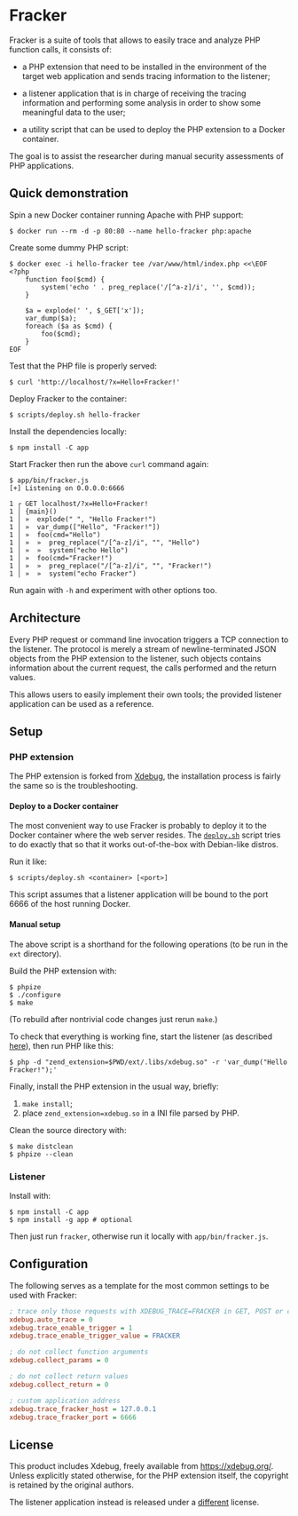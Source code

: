 # Fracker

Fracker is a suite of tools that allows to easily trace and analyze PHP function calls, it consists of:

- a PHP extension that need to be installed in the environment of the target web application and sends tracing information to the listener;

- a listener application that is in charge of receiving the tracing information and performing some analysis in order to show some meaningful data to the user;

- a utility script that can be used to deploy the PHP extension to a Docker container.

The goal is to assist the researcher during manual security assessments of PHP applications.

## Quick demonstration

Spin a new Docker container running Apache with PHP support:

```console
$ docker run --rm -d -p 80:80 --name hello-fracker php:apache
```

Create some dummy PHP script:

```console
$ docker exec -i hello-fracker tee /var/www/html/index.php <<\EOF
<?php
    function foo($cmd) {
        system('echo ' . preg_replace('/[^a-z]/i', '', $cmd));
    }

    $a = explode(' ', $_GET['x']);
    var_dump($a);
    foreach ($a as $cmd) {
        foo($cmd);
    }
EOF
```

Test that the PHP file is properly served:

```console
$ curl 'http://localhost/?x=Hello+Fracker!'
```

Deploy Fracker to the container:

```console
$ scripts/deploy.sh hello-fracker
```

Install the dependencies locally:

```console
$ npm install -C app
```

Start Fracker then run the above `curl` command again:

```console
$ app/bin/fracker.js
[+] Listening on 0.0.0.0:6666

1 ┌ GET localhost/?x=Hello+Fracker!
1 │ {main}()
1 │ »  explode(" ", "Hello Fracker!")
1 │ »  var_dump(["Hello", "Fracker!"])
1 │ »  foo(cmd="Hello")
1 │ »  »  preg_replace("/[^a-z]/i", "", "Hello")
1 │ »  »  system("echo Hello")
1 │ »  foo(cmd="Fracker!")
1 │ »  »  preg_replace("/[^a-z]/i", "", "Fracker!")
1 │ »  »  system("echo Fracker")
```

Run again with `-h` and experiment with other options too.

## Architecture

Every PHP request or command line invocation triggers a TCP connection to the listener. The protocol is merely a stream of newline-terminated JSON objects from the PHP extension to the listener, such objects contains information about the current request, the calls performed and the return values.

This allows users to easily implement their own tools; the provided listener application can be used as a reference.

<!-- TODO document the JSON objects -->

## Setup

### PHP extension

The PHP extension is forked from [Xdebug][], the installation process is fairly the same so is the troubleshooting.

[Xdebug]: https://github.com/xdebug/xdebug

#### Deploy to a Docker container

The most convenient way to use Fracker is probably to deploy it to the Docker container where the web server resides. The [`deploy.sh`](scripts/deploy.sh) script tries to do exactly that so that it works out-of-the-box with Debian-like distros.

Run it like:

```console
$ scripts/deploy.sh <container> [<port>]
```

This script assumes that a listener application will be bound to the port 6666 of the host running Docker.

#### Manual setup

The above script is a shorthand for the following operations (to be run in the `ext` directory).

Build the PHP extension with:

```console
$ phpize
$ ./configure
$ make
```

(To rebuild after nontrivial code changes just rerun `make`.)

To check that everything is working fine, start the listener (as described [here](#listener)), then run PHP like this:

```console
$ php -d "zend_extension=$PWD/ext/.libs/xdebug.so" -r 'var_dump("Hello Fracker!");'
```

Finally, install the PHP extension in the usual way, briefly:

1. `make install`;
2. place `zend_extension=xdebug.so` in a INI file parsed by PHP.

Clean the source directory with:

```console
$ make distclean
$ phpize --clean
```

### Listener

Install with:

```console
$ npm install -C app
$ npm install -g app # optional
```

Then just run `fracker`, otherwise run it locally with `app/bin/fracker.js`.

## Configuration

The following serves as a template for the most common settings to be used with Fracker:

```ini
; trace only those requests with XDEBUG_TRACE=FRACKER in GET, POST or cookie
xdebug.auto_trace = 0
xdebug.trace_enable_trigger = 1
xdebug.trace_enable_trigger_value = FRACKER

; do not collect function arguments
xdebug.collect_params = 0

; do not collect return values
xdebug.collect_return = 0

; custom application address
xdebug.trace_fracker_host = 127.0.0.1
xdebug.trace_fracker_port = 6666
```

## License

This product includes Xdebug, freely available from <https://xdebug.org/>. Unless explicitly stated otherwise, for the PHP extension itself, the copyright is retained by the original authors.

The listener application instead is released under a [different](app/LICENSE) license.
